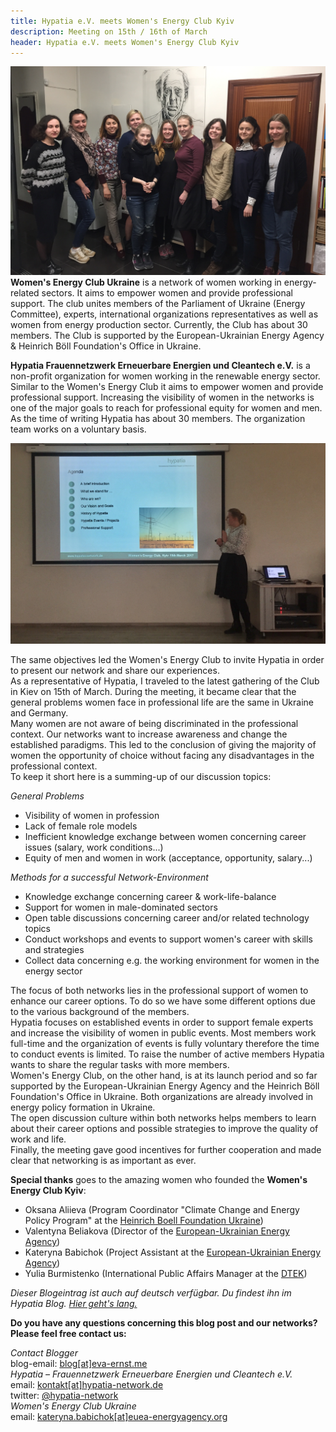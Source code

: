 ```yaml
---
title: Hypatia e.V. meets Women's Energy Club Kyiv
description: Meeting on 15th / 16th of March
header: Hypatia e.V. meets Women's Energy Club Kyiv
---
```


![20170316_group_picture](/img/20170316_GroupPicture.jpg "20170316_grouppicture")
**Women's Energy Club Ukraine** is a network of women working in energy-related sectors. It aims to empower women and provide professional support. The club unites members of the Parliament of Ukraine (Energy Committee), experts, international organizations representatives as well as women from energy production sector. Currently, the Club has about 30 members. The Club is supported by the European-Ukrainian Energy Agency & Heinrich Böll Foundation's Office in Ukraine.

**Hypatia Frauennetzwerk Erneuerbare Energien und Cleantech e.V.** is a non-profit organization for women working in the renewable energy sector. Similar to the Women's Energy Club it aims to empower women and provide professional support. Increasing the visibility of women in the networks is one of the major goals to reach for professional equity for women and men. As the time of writing Hypatia has about 30 members. The organization team works on a voluntary basis.

![20170315_hypatia_presentation](/img/20170315_Hypatia_PresentationKyiv.jpg "20170315_hypatia_presentation")

The same objectives led the Women's Energy Club to invite Hypatia in order to present our network and share our experiences.  
As a representative of Hypatia, I traveled to the latest gathering of the Club in Kiev on 15th of March. During the meeting, it became clear that the general problems women face in professional life are the same in Ukraine and Germany.  
Many women are not aware of being discriminated in the professional context. Our networks want to increase awareness and change the established paradigms. This led to the conclusion of giving the majority of women the opportunity of choice without facing any disadvantages in the professional context.  
To keep it short here is a summing-up of our discussion topics:

*General Problems*
- Visibility of women in profession
- Lack of female role models
- Inefficient knowledge exchange between women concerning career issues (salary, work conditions...)
- Equity of men and women in work (acceptance, opportunity, salary...) 

*Methods for a successful Network-Environment*  
- Knowledge exchange concerning career & work-life-balance
- Support for women in male-dominated sectors
- Open table discussions concerning career and/or related technology topics
- Conduct workshops and events to support women's career with skills and strategies
- Collect data concerning e.g. the working environment for women in the energy sector

The focus of both networks lies in the professional support of women to enhance our career options. To do so we have some different options due to the various background of the members.  
Hypatia focuses on established events in order to support female experts and increase the visibility of women in public events. Most members work full-time and the organization of events is fully voluntary therefore the time to conduct events is limited. To raise the number of active members Hypatia wants to share the regular tasks with more members.  
Women's Energy Club, on the other hand, is at its launch period and so far supported by the European-Ukrainian Energy Agency and the Heinrich Böll Foundation's Office in Ukraine. Both organizations are already involved in energy policy formation in Ukraine.  
The open discussion culture within both networks helps members to learn about their career options and possible strategies to improve the quality of work and life.  
Finally, the meeting gave good incentives for further cooperation and made clear that networking is as important as ever. 

**Special thanks** goes to the amazing women who founded the **Women's Energy Club Kyiv**:  
- Oksana Aliieva (Program Coordinator "Climate Change and Energy Policy Program" at the [Heinrich Boell Foundation Ukraine](http://ua.boell.org/en))  
- Valentyna Beliakova (Director of the [European-Ukrainian Energy Agency](http://euea-energyagency.org/en/))  
- Kateryna Babichok (Project Assistant at the [European-Ukrainian Energy Agency](http://euea-energyagency.org/en/))
- Yulia Burmistenko (International Public Affairs Manager at the [DTEK](http://www.dtek.com/en/))

*Dieser Blogeintrag ist auch auf deutsch verfügbar. Du findest ihn im Hypatia Blog. [Hier geht's lang.](http://www.hypatia-network.de)*

**Do you have any questions concerning this blog post and our networks? Please feel free contact us:**

*Contact Blogger*   
blog-email: [blog[at]eva-ernst.me](mailto:blog@eva-ernst.me)  
*Hypatia – Frauennetzwerk Erneuerbare Energien und Cleantech e.V.*    
email: [kontakt[at]hypatia-network.de](mailto:kontakt@hypatia-network.de)  
twitter: [@hypatia-network](https://twitter.com/HypatiaNetwork)  
*Women's Energy Club Ukraine*  
email: [kateryna.babichok[at]euea-energyagency.org](mailto:kateryna.babichok@euea-energyagency.org)
